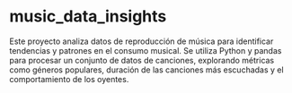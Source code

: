 # music_data_insights
Este proyecto analiza datos de reproducción de música para identificar tendencias y patrones en el consumo musical. Se utiliza Python y pandas para procesar un conjunto de datos de canciones, explorando métricas como géneros populares, duración de las canciones más escuchadas y el comportamiento de los oyentes.  
